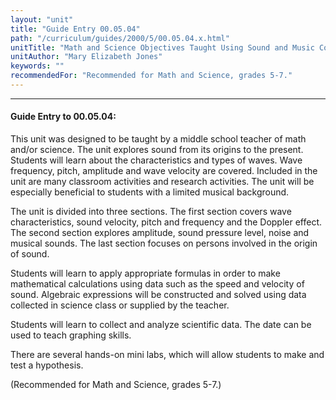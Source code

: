 ```yaml
---
layout: "unit"
title: "Guide Entry 00.05.04"
path: "/curriculum/guides/2000/5/00.05.04.x.html"
unitTitle: "Math and Science Objectives Taught Using Sound and Music Concepts"
unitAuthor: "Mary Elizabeth Jones"
keywords: ""
recommendedFor: "Recommended for Math and Science, grades 5-7."
---
```

<body>
<hr/>
 <h4>
  Guide Entry to 00.05.04:
 </h4>
 This unit was designed to be taught by a middle school teacher of math and/or science.  The unit explores sound from its origins to the present.  Students will learn about the characteristics and types of waves.  Wave frequency, pitch, amplitude and wave velocity are covered.  Included in the unit are many classroom activities and research activities.  The unit will be especially beneficial to students with a limited musical background.
 <p>
  The unit is divided into three sections.  The first section covers wave characteristics, sound velocity, pitch and frequency and the Doppler effect.  The second section explores amplitude, sound pressure level, noise and musical sounds. The last section focuses on persons involved in the origin of sound.
 </p>
 <p>
  Students will learn to apply appropriate formulas in order to make mathematical calculations using data such as the speed and velocity of sound.  Algebraic expressions will be constructed and solved using data collected in science class or supplied by the teacher.
 </p>
 <p>
  Students will learn to collect and analyze scientific data.  The date can be used to teach graphing skills.
 </p>
 <p>
  There are several hands-on mini labs, which will allow students to make and test a hypothesis.
 </p>
 <p>
  (Recommended for Math and Science, grades 5-7.)
 </p>


</body>